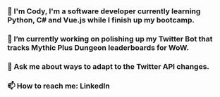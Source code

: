 ### 👋 I'm Cody, I'm a software developer currently learning Python, C# and Vue.js while I finish up my bootcamp. 
### 🔭 I’m currently working on polishing up my Twitter Bot that tracks Mythic Plus Dungeon leaderboards for WoW. 
### 💬 Ask me about ways to adapt to the Twitter API changes. 
### 📫 How to reach me: LinkedIn
<!--
**coatycodes/coatycodes** is a ✨ _special_ ✨ repository because its `README.md` (this file) appears on your GitHub profile.

Here are some ideas to get you started:

- 🔭 I’m currently working on ...
- 🌱 I’m currently learning ...
- 👯 I’m looking to collaborate on ...
- 🤔 I’m looking for help with ...
- 💬 Ask me about ...
- 📫 How to reach me: ...
- 😄 Pronouns: ...
- ⚡ Fun fact: ...
-->
